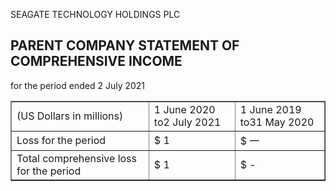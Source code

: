 SEAGATE TECHNOLOGY HOLDINGS PLC

## PARENT COMPANY STATEMENT OF COMPREHENSIVE INCOME

for the period ended 2 July 2021


<table border="1" ><tr>
<td colspan="1" rowspan="1">(US Dollars in millions)</td>
<td colspan="1" rowspan="1">1 June 2020 to2 July 2021</td>
<td colspan="1" rowspan="1"> 1 June 2019 to31 May 2020</td>
</tr><tr>
<td colspan="1" rowspan="1">Loss for the period</td>
<td colspan="1" rowspan="1">&#36; 1</td>
<td colspan="1" rowspan="1">&#36; 一</td>
</tr><tr>
<td colspan="1" rowspan="1">Total comprehensive loss for the period</td>
<td colspan="1" rowspan="1">&#36; 1</td>
<td colspan="1" rowspan="1">&#36; -</td>
</tr></table>

